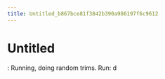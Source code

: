 ```yaml
---
title: Untitled_b867bce81f3842b390a986197f6c9612
---
```


# Untitled

: Running, doing random trims.
Run: d
